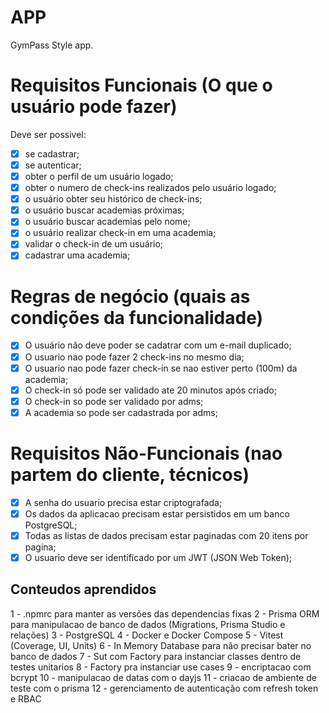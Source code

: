 # APP

GymPass Style app.

# Requisitos Funcionais (O que o usuário pode fazer)

Deve ser possivel:
- [x] se cadastrar;
- [x] se autenticar;
- [x] obter o perfil de um usuário logado;
- [x] obter o numero de check-ins realizados pelo usuário logado;
- [x] o usuário obter seu histórico de check-ins;
- [x] o usuário buscar academias próximas;
- [x] o usuário buscar academias pelo nome;
- [x] o usuário realizar check-in em uma academia;
- [x] validar o check-in de um usuário;
- [x] cadastrar uma academia;

# Regras de negócio (quais as condições da funcionalidade)

- [x] O usuário não deve poder se cadatrar com um e-mail duplicado;
- [x] O usuario nao pode fazer 2 check-ins no mesmo dia;
- [x] O usuario nao pode fazer check-in se nao estiver perto (100m) da academia;
- [x] O check-in só pode ser validado ate 20 minutos após criado;
- [x] O check-in so pode ser validado por adms;
- [x] A academia so pode ser cadastrada por adms;

# Requisitos Não-Funcionais (nao partem do cliente, técnicos)

- [x] A senha do usuario precisa estar criptografada;
- [x] Os dados da aplicacao precisam estar persistidos em um banco PostgreSQL;
- [x] Todas as listas de dados precisam estar paginadas com 20 itens por pagina;
- [x] O usuario deve ser identificado por um JWT (JSON Web Token);

## Conteudos aprendidos
1 - .npmrc para manter as versões das dependencias fixas
2 - Prisma ORM para manipulacao de banco de dados (Migrations, Prisma Studio e relações)
3 - PostgreSQL
4 - Docker e Docker Compose
5 - Vitest (Coverage, UI, Units)
6 - In Memory Database para não precisar bater no banco de dados
7 - Sut com Factory para instanciar classes dentro de testes unitarios
8 - Factory pra instanciar use cases
9 - encriptacao com bcrypt
10 - manipulacao de datas com o dayjs
11 - criacao de ambiente de teste com o prisma
12 - gerenciamento de autenticação com refresh token e RBAC